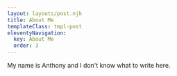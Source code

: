 ```yaml
---
layout: layouts/post.njk
title: About Me
templateClass: tmpl-post
eleventyNavigation:
  key: About Me
  order: 3
---
```


My name is Anthony and I don't know what to write here.

